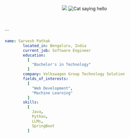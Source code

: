 <!DOCTYPE html>
<html>
<header>
<img src="https://capsule-render.vercel.app/api?type=waving&color=auto&height=200&section=header&text=Hello%20Everyone&fontSize=60" />
<img src="https://media.giphy.com/media/VOPK1BqsMEJRS/giphy.gif" alt="Cat saying hello" />
</header>
</html>
```

```yaml
name: Sarvesh Pathak
        located_in: Bengaluru, India
        current_job: Software Engineer
        education:
          [
            "Bachelor's in Technology"
          ]
        company: Volkswagen Group Technology Solution
        fields_of_interests:
          [
            "Web Development",
            "Machine Learning"
          ]
        skills:
          [
            Java,
            Python,
            LLMs,
            SpringBoot
          ]
```
<!--
**sarvesh-pathak/sarvesh-pathak** is a ✨ _special_ ✨ repository because its `README.md` (this file) appears on your GitHub profile.

Here are some ideas to get you started:

name: Sarvesh Pathak
located_in: Bengaluru, India
current_job: Software Engineer
education:
  [
    "Bachelor's in Technology",
  ]
company: Volkswagen Group Technology Solution

fields_of_interests:
  [
    "Web Development",
    "Machine Learning"
  ]
skills:
  [
    Java,
    Python,
    LLMs,
    SpringBoot
  ]
-->
